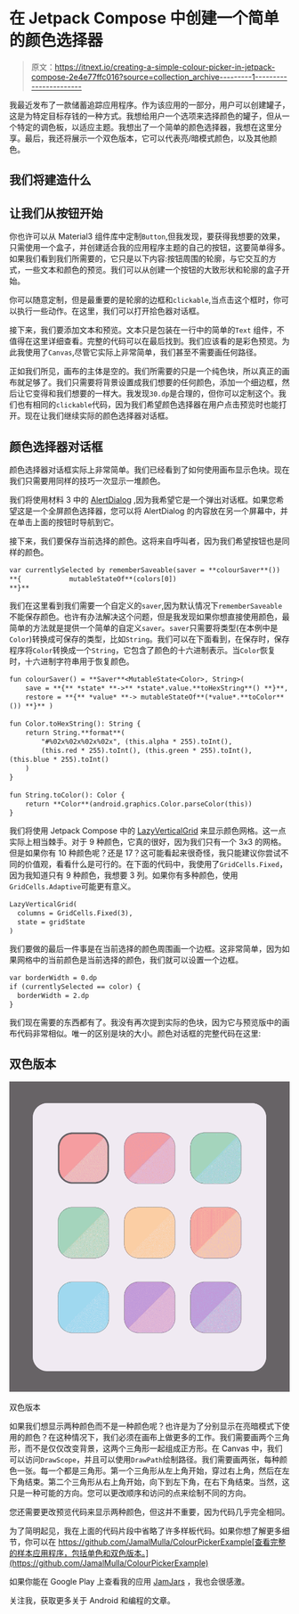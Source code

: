 # 在 Jetpack Compose 中创建一个简单的颜色选择器

> 原文：<https://itnext.io/creating-a-simple-colour-picker-in-jetpack-compose-2e4e77ffc016?source=collection_archive---------1----------------------->

我最近发布了一款储蓄追踪应用程序。作为该应用的一部分，用户可以创建罐子，这是为特定目标存钱的一种方式。我想给用户一个选项来选择颜色的罐子，但从一个特定的调色板，以适应主题。我想出了一个简单的颜色选择器，我想在这里分享。最后，我还将展示一个双色版本，它可以代表亮/暗模式颜色，以及其他颜色。

## 我们将建造什么

## 让我们从按钮开始

你也许可以从 Material3 组件库中定制`Button`,但我发现，要获得我想要的效果，只需使用一个盒子，并创建适合我的应用程序主题的自己的按钮，这要简单得多。如果我们看到我们所需要的，它只是以下内容:按钮周围的轮廓，与它交互的方式，一些文本和颜色的预览。我们可以从创建一个按钮的大致形状和轮廓的盒子开始。

你可以随意定制，但是最重要的是轮廓的边框和`clickable`,当点击这个框时，你可以执行一些动作。在这里，我们可以打开拾色器对话框。

接下来，我们要添加文本和预览。文本只是包装在一行中的简单的`Text` 组件，不值得在这里详细查看。完整的代码可以在最后找到。我们应该看的是彩色预览。为此我使用了`Canvas`,尽管它实际上非常简单，我们甚至不需要画任何路径。

正如我们所见，画布的主体是空的。我们所需要的只是一个纯色块，所以真正的画布就足够了。我们只需要将背景设置成我们想要的任何颜色，添加一个细边框，然后让它变得和我们想要的一样大。我发现`30.dp`是合理的，但你可以定制这个。我们也有相同的`clickable`代码，因为我们希望颜色选择器在用户点击预览时也能打开。现在让我们继续实际的颜色选择器对话框。

## 颜色选择器对话框

颜色选择器对话框实际上非常简单。我们已经看到了如何使用画布显示色块。现在我们只需要用同样的技巧一次显示一堆颜色。

我们将使用材料 3 中的 [AlertDialog](https://developer.android.com/reference/kotlin/androidx/compose/material3/package-summary#alertdialog) ,因为我希望它是一个弹出对话框。如果您希望这是一个全屏颜色选择器，您可以将 AlertDialog 的内容放在另一个屏幕中，并在单击上面的按钮时导航到它。

接下来，我们要保存当前选择的颜色。这将来自呼叫者，因为我们希望按钮也是同样的颜色。

```
var currentlySelected by rememberSaveable(saver = **colourSaver**()) **{            mutableStateOf**(colors[0]) 
**}**
```

我们在这里看到我们需要一个自定义的`saver`,因为默认情况下`rememberSaveable`不能保存颜色。也许有办法解决这个问题，但是我发现如果你想直接使用颜色，最简单的方法就是提供一个简单的自定义`saver`。`saver`只需要将类型(在本例中是`Color`)转换成可保存的类型，比如`String`。我们可以在下面看到，在保存时，保存程序将`Color`转换成一个`String`，它包含了颜色的十六进制表示。当`Color`恢复时，十六进制字符串用于恢复颜色。

```
fun colourSaver() = **Saver**<MutableState<Color>, String>(
    save = **{** *state* **->** *state*.value.**toHexString**() **}**,
    restore = **{** *value* **-> mutableStateOf**(*value*.**toColor**()) **}** )

fun Color.toHexString(): String {
    return String.**format**(
        "#%02x%02x%02x%02x", (this.alpha * 255).toInt(),
        (this.red * 255).toInt(), (this.green * 255).toInt(), (this.blue * 255).toInt()
    )
}

fun String.toColor(): Color {
    return **Color**(android.graphics.Color.parseColor(this))
}
```

我们将使用 Jetpack Compose 中的 [LazyVerticalGrid](https://developer.android.com/reference/kotlin/androidx/compose/foundation/lazy/grid/package-summary#LazyVerticalGrid(androidx.compose.foundation.lazy.grid.GridCells,androidx.compose.ui.Modifier,androidx.compose.foundation.lazy.grid.LazyGridState,androidx.compose.foundation.layout.PaddingValues,kotlin.Boolean,androidx.compose.foundation.layout.Arrangement.Vertical,androidx.compose.foundation.layout.Arrangement.Horizontal,androidx.compose.foundation.gestures.FlingBehavior,kotlin.Boolean,kotlin.Function1)) 来显示颜色网格。这一点实际上相当棘手。对于 9 种颜色，它真的很好，因为我们只有一个 3x3 的网格。但是如果你有 10 种颜色呢？还是 17？这可能看起来很奇怪，我只能建议你尝试不同的价值观，看看什么是可行的。在下面的代码中，我使用了`GridCells.Fixed`，因为我知道只有 9 种颜色，我想要 3 列。如果你有多种颜色，使用`GridCells.Adaptive`可能更有意义。

```
LazyVerticalGrid(
  columns = GridCells.Fixed(3),                
  state = gridState
)
```

我们要做的最后一件事是在当前选择的颜色周围画一个边框。这非常简单，因为如果网格中的当前颜色是当前选择的颜色，我们就可以设置一个边框。

```
var borderWidth = 0.dp                    
if (currentlySelected == color) {                        
  borderWidth = 2.dp                    
}
```

我们现在需要的东西都有了。我没有再次提到实际的色块，因为它与预览版中的画布代码非常相似。唯一的区别是块的大小。颜色对话框的完整代码在这里:

## 双色版本

![](img/989727cd1089a64a7c2b8de1e41c95c6.png)

双色版本

如果我们想显示两种颜色而不是一种颜色呢？也许是为了分别显示在亮暗模式下使用的颜色？在这种情况下，我们必须在画布上做更多的工作。我们需要画两个三角形，而不是仅仅改变背景，这两个三角形一起组成正方形。在 Canvas 中，我们可以访问`DrawScope`，并且可以使用`DrawPath`绘制路径。我们需要画两张，每种颜色一张。每一个都是三角形。第一个三角形从左上角开始，穿过右上角，然后在左下角结束。第二个三角形从右上角开始，向下到左下角，在右下角结束。当然，这只是一种可能的方向。您可以更改顺序和访问的点来绘制不同的方向。

您还需要更改预览代码来显示两种颜色，但这并不重要，因为代码几乎完全相同。

为了简明起见，我在上面的代码片段中省略了许多样板代码。如果你想了解更多细节，你可以在 https://github.com/JamalMulla/ColourPickerExample[查看完整的样本应用程序，包括单色和双色版本。](https://github.com/JamalMulla/ColourPickerExample)

如果你能在 Google Play 上查看我的应用 [JamJars](https://play.google.com/store/apps/details?id=com.jamal.jamjars) ，我也会很感激。

关注我，获取更多关于 Android 和编程的文章。